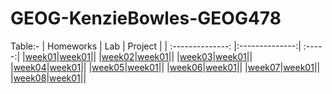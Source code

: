 # GEOG-KenzieBowles-GEOG478

Table:-
| Homeworks    | Lab    | Project  |
| :--------------: |:--------------:| :-----:|
|[week01](homework/week01)|[week01](lab/week01)||
|[week02](homework/week02)|[week01](lab/week02)||
|[week03](homework/week03)|[week01](lab/week03)||
|[week04](homework/week04)|[week01](lab/week04)||
|[week05](homework/week05)|[week01](lab/week05)||
|[week06](homework/week06)|[week01](lab/week06)||
|[week07](homework/week07)|[week01](lab/week07)||
|[week08](homework/week08)|[week01](lab/week08)||